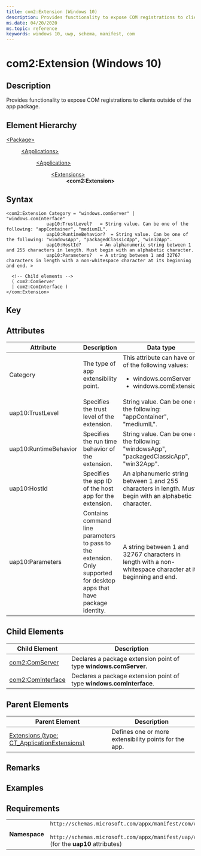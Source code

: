 ```yaml
---
title: com2:Extension (Windows 10)
description: Provides functionality to expose COM registrations to clients outside of the app package.
ms.date: 04/20/2020
ms.topic: reference
keywords: windows 10, uwp, schema, manifest, com
---
```



# com2:Extension (Windows 10)

## Description
Provides functionality to expose COM registrations to clients outside of the app package.

## Element Hierarchy
<dl>
<dt><a href="element-package.md">&lt;Package&gt;</a></dt>
<dd>
<dl>
<dt><a href="element-applications.md">&lt;Applications&gt;</a></dt>
<dd>
<dl>
<dt><a href="element-application.md">&lt;Application&gt;</a></dt>
<dd>
<dl>
<dt><a href="element-1-extensions.md">&lt;Extensions&gt;</a></dt>
<dd><b>&lt;com2:Extension&gt;</b></dd>
</dl>
</dd>
</dl>
</dd>
</dl>
</dd>
</dl>


## Syntax
```syntax
<com2:Extension Category = "windows.comServer" | "windows.comInterface" 
               uap10:TrustLevel?   = String value. Can be one of the following: "appContainer", "mediumIL".
               uap10:RuntimeBehavior?  = String value. Can be one of the following: "windowsApp", "packagedClassicApp", "win32App".
               uap10:HostId?       = An alphanumeric string between 1 and 255 characters in length. Must begin with an alphabetic character.
               uap10:Parameters?   = A string between 1 and 32767 characters in length with a non-whitespace character at its beginning and end. >

  <!-- Child elements -->
  ( com2:ComServer
  | com2:ComInterface )
</com:Extension>
```

## Key

## Attributes

| Attribute | Description | Data type | Required |
|-----------|-------------|-----------|----------|
| Category | The type of app extensibility point. | This attribute can have one of the following values: <ul><li>windows.comServer</li><li>windows.comExtension</li></ul>| Yes |
| uap10:TrustLevel | Specifies the trust level of the extension. | String value. Can be one of the following: "appContainer", "mediumIL".  | No |
| uap10:RuntimeBehavior | Specifies the run time behavior of the extension. | String value. Can be one of the following: "windowsApp", "packagedClassicApp", "win32App".  | No |
| uap10:HostId | Specifies the app ID of the host app for the extension. | An alphanumeric string between 1 and 255 characters in length. Must begin with an alphabetic character.  | No |
| uap10:Parameters | Contains command line parameters to pass to the extension. Only supported for desktop apps that have package identity. | A string between 1 and 32767 characters in length with a non-whitespace character at its beginning and end.  | No |


## Child Elements

| Child Element         | Description |
|-----------------------|-------------|
| [com2:ComServer](element-com2-comserver.md) | Declares a package extension point of type **windows.comServer**. |
| [com2:ComInterface](element-com2-cominterface.md) | Declares a package extension point of type **windows.comInterface**. |

## Parent Elements

| Parent Element | Description |
|----------------|-------------|
| [Extensions (type: CT_ApplicationExtensions)](element-1-extensions.md) | Defines one or more extensibility points for the app. |

## Remarks

## Examples

## Requirements

|               |                                                             |
|---------------|-------------------------------------------------------------|
| **Namespace** | `http://schemas.microsoft.com/appx/manifest/com/windows10/2`<br/><br/>`http://schemas.microsoft.com/appx/manifest/uap/windows10/10` (for the **uap10** attributes) |
